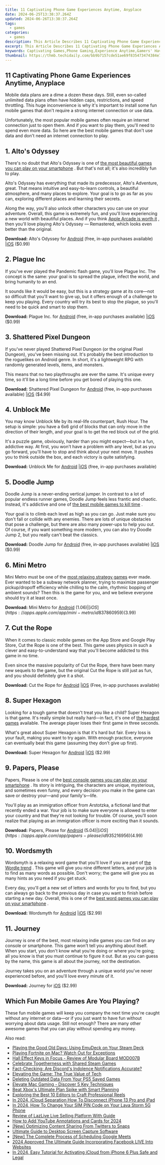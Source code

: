 ```yaml
---
title: 11 Captivating Phone Game Experiences Anytime, Anyplace
date: 2024-06-25T13:38:37.264Z
updated: 2024-06-26T13:38:37.264Z
tags:
  - games
categories:
  - games
description: This Article Describes 11 Captivating Phone Game Experiences Anytime, Anyplace
excerpt: This Article Describes 11 Captivating Phone Game Experiences Anytime, Anyplace
keywords: Captivating Games,Phone Gaming,Experience Anytime,Gamers' Haven,Mobile Gameplay,Game Anywhere,Immersive Games
thumbnail: https://thmb.techidaily.com/bb9b7157cde51ae69f835473474384e7538166f2945a00387bf22cab11273e3c.jpg
---
```


## 11 Captivating Phone Game Experiences Anytime, Anyplace

 Mobile data plans are a dime a dozen these days. Still, even so-called unlimited data plans often have hidden caps, restrictions, and speed throttling. This huge inconvenience is why it's important to install some fun mobile games that don't require a strong internet connection or use data.

 Unfortunately, the most popular mobile games often require an internet connection just to open them. And if you want to play them, you'll need to spend even more data. So here are the best mobile games that don't use data and don't need an internet connection to play.

## 1\. Alto's Odyssey

 There's no doubt that Alto's Odyssey is one of [the most beautiful games you can play on your smartphone](https://www.makeuseof.com/tag/5-games-pretty-youll-forget-theyre-played-smartphone/) . But that's not all; it's also incredibly fun to play.

 Alto's Odyssey has everything that made its predecessor, Alto's Adventure, great. That means intuitive and easy-to-learn controls, a beautiful atmosphere, and many places to explore. Your goal is to go as far as you can, exploring different places and learning their secrets.

 Along the way, you'll also unlock other characters you can use on your adventure. Overall, this game is extremely fun, and you'll love experiencing a new world with beautiful places. And if you think [Apple Arcade is worth it](https://www.makeuseof.com/is-apple-arcade-worth-it-in-2021/) , then you'll love playing Alto's Odyssey — Remastered, which looks even better than the original.

**Download:** Alto's Odyssey for [Android](https://www.anrdoezrs.net/links/7251228/type/dlg/sid/UUmuoUeUpU36652/https://play.google.com/store/apps/details?id=com.noodlecake.altosodyssey&hl=en%5FUS&gl=US) (free, in-app purchases available) |[iOS](https://apps.apple.com/app/altos-odyssey/id1182456409) ($0.99)

## 2\. Plague Inc

 If you've ever played the Pandemic flash game, you'll love Plague Inc. The concept is the same: your goal is to spread the plague, infect the world, and bring humanity to an end.

 It sounds like it would be easy, but this is a strategy game at its core—not so difficult that you'll want to give up, but it offers enough of a challenge to keep you playing. Every country will try its best to stop the plague, so you'll need to be quick and smart to stop them.

**Download:** Plague Inc. for [Android](https://www.anrdoezrs.net/links/7251228/type/dlg/sid/UUmuoUeUpU36652/https://play.google.com/store/apps/details?id=com.miniclip.plagueinc) (free, in-app purchases available) |[iOS](https://apps.apple.com/app/plague-inc/id525818839) ($0.99)

## 3\. Shattered Pixel Dungeon

 If you've never played Shattered Pixel Dungeon (or the original Pixel Dungeon), you've been missing out. It's probably the best introduction to the roguelikes on Android genre. In short, it's a lightweight RPG with randomly generated levels, items, and monsters.

 This means that no two playthroughs are ever the same. It's unique every time, so it'll be a long time before you get bored of playing this one.

**Download:** Shattered Pixel Dungeon for [Android](https://www.anrdoezrs.net/links/7251228/type/dlg/sid/UUmuoUeUpU36652/https://play.google.com/store/apps/details?id=com.shatteredpixel.shatteredpixeldungeon) (free, in-app purchases available) |[iOS](https://apps.apple.com/us/app/shattered-pixel-dungeon/id1563121109) ($4.99)

## 4\. Unblock Me

 You may know Unblock Me by its real-life counterpart, Rush Hour. The setup is simple: you have a 6x6 grid of blocks that can only move in the direction of their length, and your goal is to get the red block out of the grid.

 It's a puzzle game, obviously, harder than you might expect—but in a fun, addictive way. At first, you won't have a problem with any level, but as you go forward, you'll have to stop and think about your next move. It pushes you to think outside the box, and each victory is quite satisfying.

**Download:** Unblock Me for [Android](https://www.anrdoezrs.net/links/7251228/type/dlg/sid/UUmuoUeUpU36652/https://play.google.com/store/apps/details?id=com.kiragames.unblockmefree) |[iOS](https://apps.apple.com/app/unblock-me-free/id315019111) (free, in-app purchases available)

## 5\. Doodle Jump

 Doodle Jump is a never-ending vertical jumper. In contrast to a lot of popular endless runner games, Doodle Jump feels less frantic and chaotic. Instead, it's addictive and one of [the best mobile games to kill time](https://www.makeuseof.com/tag/fast-fun-free-mobile-games/) .

 Your goal is to climb each level as high as you can go. Just make sure you don't fall or collide with any enemies. There are lots of unique obstacles that pose a challenge, but there are also many power-ups to help you out. Of course, if you want something more modern, you can also try Doodle Jump 2, but you really can't beat the classics.

**Download:** Doodle Jump for [Android](https://www.anrdoezrs.net/links/7251228/type/dlg/sid/UUmuoUeUpU36652/https://play.google.com/store/apps/details?id=com.lima.doodlejump) (free, in-app purchases available) |[iOS](https://apps.apple.com/app/doodle-jump/id307727765) ($0.99)

## 6\. Mini Metro

 Mini Metro must be one of the [most relaxing strategy games](https://www.makeuseof.com/relaxing-mobile-games/) ever made. Ever wanted to be a subway network planner, trying to maximize passenger pickup/dropoff efficiency while chilling to the calm, rhythmic bopping of ambient sounds? Then this is the game for you, and we believe everyone should try it at least once.

**Download:** Mini Metro for [Android](https://www.anrdoezrs.net/links/7251228/type/dlg/sid/UUmuoUeUpU36652/https://play.google.com/store/apps/details?id=nz.co.codepoint.minimetro) ($1.06) |[iOS](https://apps.apple.com/app/mini-metro/id837860959) ($3.99)

## 7\. Cut the Rope

 When it comes to classic mobile games on the App Store and Google Play Store, Cut the Rope is one of the best. This game uses physics in such a clever and easy-to-understand way that you'll become addicted to this game in no time.

 Even since the massive popularity of Cut the Rope, there have been many new sequels to the game, but the original Cut the Rope is still just as fun, and you should definitely give it a shot.

**Download:** Cut the Rope for [Android](https://www.anrdoezrs.net/links/7251228/type/dlg/sid/UUmuoUeUpU36652/https://play.google.com/store/apps/details?id=com.zeptolab.ctr.ads) |[iOS](https://apps.apple.com/app/cut-the-rope/id1024506959) (Free, in-app purchases available)

## 8\. Super Hexagon

 Looking for a tough game that doesn't treat you like a child? Super Hexagon is that game. It's really simple but really hard—in fact, it's one of [the hardest games](https://www.makeuseof.com/tag/the-hardest-games-in-the-whole-wide-world/) available. The average player loses their first game in three seconds.

 What's great about Super Hexagon is that it's hard but fair. Every loss is your fault, making you want to try again. With enough practice, everyone can eventually beat this game (assuming they don't give up first).

**Download:** Super Hexagon for [Android](https://www.anrdoezrs.net/links/7251228/type/dlg/sid/UUmuoUeUpU36652/https://play.google.com/store/apps/details?id=com.distractionware.superhexagon) |[iOS](https://apps.apple.com/us/app/super-hexagon/id549027629) ($2.99)

## 9\. Papers, Please

 Papers, Please is one of the [best console games you can play on your smartphone](https://www.makeuseof.com/tag/console-games-android-iphone/) . Its story is intriguing, the characters are unique, mysterious, and sometimes even funny, and every decision you make in the game can save or destroy your—and your family's—life.

 You'll play as an immigration officer from Arstotzka, a fictional land that recently ended a war. Your job is to make sure everyone is allowed to enter your country and that they're not looking for trouble. Of course, you'll soon realize that playing as an immigration officer is more exciting than it sounds.

**Download:** Papers, Please for [Android](https://www.anrdoezrs.net/links/7251228/type/dlg/sid/UUmuoUeUpU36652/https://play.google.com/store/apps/details?id=com.llc3909.papersplease) ($5.04) |[iOS](https://apps.apple.com/app/papers-please/id935216956) ($4.99)

## 10\. Wordsmyth

 Wordsmyth is a relaxing word game that you'll love if you are part of [the Wordle trend](https://www.makeuseof.com/what-is-wordle/) . This game will give you nine different letters, and your job is to find as many words as possible. Don't worry; the game will give you as many hints as you need if you get stuck.

 Every day, you'll get a new set of letters and words for you to find, but you can always go back to the previous day in case you want to finish before starting a new day. Overall, this is one of the [best word games you can play on your smartphone](https://www.makeuseof.com/tag/free-mobile-single-player-word-games/) .

**Download:** Wordsmyth for [Android](https://www.anrdoezrs.net/links/7251228/type/dlg/sid/UUmuoUeUpU36652/https://play.google.com/store/apps/details?id=com.RDaES.Wordsmyth.Word) |[iOS](https://apps.apple.com/app/wordsmyth-boggle-relaxed/id1534959553) ($2.99)

## 11\. Journey

 Journey is one of the best, most relaxing indie games you can find on any console or smartphone. This game won't tell you anything about itself. When you start, you don't know what you're doing or where you're going; all you know is that you must continue to figure it out. But as you can guess by the name, this game is all about the journey, not the destination.

 Journey takes you on an adventure through a unique world you've never experienced before, and you'll love every minute of it.

**Download:** Journey for [iOS](https://apps.apple.com/app/journey/id1445593893) ($2.99)

## Which Fun Mobile Games Are You Playing?

 These fun mobile games will keep you company the next time you're caught without any internet or data—or if you just want to have fun without worrying about data usage. Still not enough? There are many other awesome games that you can play without spending any money.


<ins class="adsbygoogle"
     style="display:block"
     data-ad-format="autorelaxed"
     data-ad-client="ca-pub-7571918770474297"
     data-ad-slot="1223367746"></ins>



<ins class="adsbygoogle"
     style="display:block"
     data-ad-client="ca-pub-7571918770474297"
     data-ad-slot="8358498916"
     data-ad-format="auto"
     data-full-width-responsive="true"></ins>

<span class="atpl-alsoreadstyle">Also read:</span>
<div><ul>
<li><a href="https://games-able.techidaily.com/playing-the-good-old-days-using-emudeck-on-your-steam-deck/"><u>Playing the Good Old Days: Using EmuDeck on Your Steam Deck</u></a></li>
<li><a href="https://games-able.techidaily.com/1719172797184-playing-fortnite-on-mac-watch-out-for-exceptions/"><u>Playing Fortnite on Mac? Watch Out for Exceptions</u></a></li>
<li><a href="https://games-able.techidaily.com/hall-effect-keys-in-focus-review-of-modular-board-mod007b/"><u>Hall Effect Keys in Focus - Review of Modular Board MOD007B</u></a></li>
<li><a href="https://games-able.techidaily.com/celebrate-togetherness-with-shared-steam-games/"><u>Celebrate Togetherness with Shared Steam Games</u></a></li>
<li><a href="https://games-able.techidaily.com/fact-checking-are-discords-indolence-notifications-accurate/"><u>Fact-Checking: Are Discord's Indolence Notifications Accurate?</u></a></li>
<li><a href="https://games-able.techidaily.com/elevating-the-game-the-true-value-of-tech/"><u>Elevating the Game: The True Value of Tech</u></a></li>
<li><a href="https://games-able.techidaily.com/deleting-outdated-data-from-your-ps5-saved-games/"><u>Deleting Outdated Data From Your PS5 Saved Games</u></a></li>
<li><a href="https://games-able.techidaily.com/elevate-mac-gaming-discover-5-key-techniques/"><u>Elevate Mac Gaming - Discover 5 Key Techniques</u></a></li>
<li><a href="https://games-able.techidaily.com/beat-xboxs-ultimate-plan-spike-with-smart-planning/"><u>Beat Xbox's Ultimate Plan Spike with Smart Planning</u></a></li>
<li><a href="https://instagram-video-files.techidaily.com/exploring-the-best-10-editors-to-craft-professional-reels/"><u>Exploring the Best 10 Editors to Craft Professional Reels</u></a></li>
<li><a href="https://apple-account.techidaily.com/in-2024-icloud-separation-how-to-disconnect-iphone-13-pro-and-ipad-by-drfone-ios/"><u>In 2024, iCloud Separation How To Disconnect iPhone 13 Pro and iPad</u></a></li>
<li><a href="https://sim-unlock.techidaily.com/in-2024-how-to-change-your-sim-pin-code-on-your-lava-storm-5g-phone-by-drfone-android/"><u>In 2024, How To Change Your SIM PIN Code on Your Lava Storm 5G Phone</u></a></li>
<li><a href="https://ai-voice-clone.techidaily.com/review-of-lazlive-live-selling-platform-with-guide/"><u>Review of LazLive Live Selling Platform With Guide</u></a></li>
<li><a href="https://youtube-clips.techidaily.com/how-to-add-youtube-annotations-and-cards-for-2024/"><u>How to Add YouTube Annotations and Cards for 2024</u></a></li>
<li><a href="https://twitter-videos.techidaily.com/new-optimizing-content-sharing-from-twitters-to-snaps/"><u>[New] Optimizing Content Sharing  From Twitters to Snaps</u></a></li>
<li><a href="https://screen-activity-recording.techidaily.com/ultimate-guide-to-desktop-screen-capture-software/"><u>Ultimate Guide to Desktop Screen Capture Software</u></a></li>
<li><a href="https://remote-screen-capture.techidaily.com/new-the-complete-process-of-scheduling-google-meets/"><u>[New] The Complete Process of Scheduling Google Meets</u></a></li>
<li><a href="https://facebook-video-recording.techidaily.com/2024-approved-the-ultimate-guide-incorporating-facebook-live-into-websites/"><u>2024 Approved  The Ultimate Guide  Incorporating Facebook LIVE Into Websites</u></a></li>
<li><a href="https://activate-lock.techidaily.com/in-2024-easy-tutorial-for-activating-icloud-from-iphone-6-plus-safe-and-legal-by-drfone-ios/"><u>In 2024, Easy Tutorial for Activating iCloud from iPhone 6 Plus Safe and Legal</u></a></li>
</ul></div>

